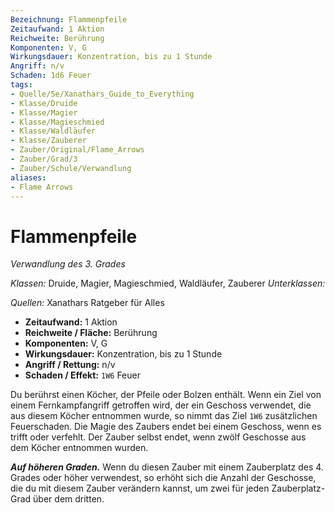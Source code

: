 ```yaml
---
Bezeichnung: Flammenpfeile
Zeitaufwand: 1 Aktion
Reichweite: Berührung
Komponenten: V, G
Wirkungsdauer: Konzentration, bis zu 1 Stunde
Angriff: n/v
Schaden: 1d6 Feuer
tags:
- Quelle/5e/Xanathars_Guide_to_Everything
- Klasse/Druide
- Klasse/Magier
- Klasse/Magieschmied
- Klasse/Waldläufer
- Klasse/Zauberer
- Zauber/Original/Flame_Arrows
- Zauber/Grad/3
- Zauber/Schule/Verwandlung
aliases: 
- Flame Arrows
---
```

# Flammenpfeile
_Verwandlung des 3. Grades_

_Klassen:_ Druide, Magier, Magieschmied, Waldläufer, Zauberer
_Unterklassen:_

_Quellen:_ Xanathars Ratgeber für Alles
 
- **Zeitaufwand:** 1 Aktion
- **Reichweite / Fläche:** Berührung
- **Komponenten:** V, G
- **Wirkungsdauer:** Konzentration, bis zu 1 Stunde
- **Angriff / Rettung:** n/v
- **Schaden / Effekt:**  `1W6` Feuer

Du berührst einen Köcher, der Pfeile oder Bolzen enthält. Wenn ein Ziel von einem Fernkampfangriff getroffen wird, der ein Geschoss verwendet, die aus diesem Köcher entnommen wurde, so nimmt das Ziel `1W6` zusätzlichen Feuerschaden. Die Magie des Zaubers endet bei einem Geschoss, wenn es trifft oder verfehlt. Der Zauber selbst endet, wenn zwölf Geschosse aus dem Köcher entnommen wurden.

**_Auf höheren Graden._** Wenn du diesen Zauber mit einem Zauberplatz des 4. Grades oder höher verwendest, so erhöht sich die Anzahl der Geschosse, die du mit diesem Zauber verändern kannst, um zwei für jeden Zauberplatz-Grad über dem dritten.